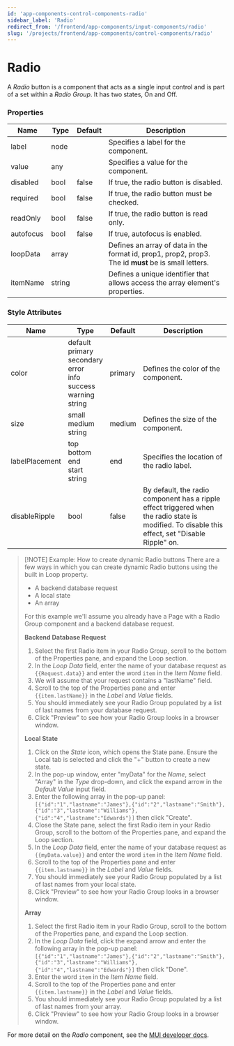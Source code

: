 ```yaml
---
id: 'app-components-control-components-radio'
sidebar_label: 'Radio'
redirect_from: '/frontend/app-components/input-components/radio'
slug: '/projects/frontend/app-components/control-components/radio'
---
```


# Radio

A _Radio_ button is a component that acts as a single input control and is part of a set within a _Radio Group_. It has two states, On and Off.

### Properties

<table>
<thead>
<tr><th>Name</th><th>Type</th><th>Default</th><th>Description</th></tr>
</thead>
<tbody>
<tr><td>label</td><td>node</td><td></td><td>Specifies a label for the component.</td></tr>
<tr><td>value</td><td>any</td><td></td><td>Specifies a value for the component.</td></tr>
<tr><td>disabled</td><td>bool</td><td>false</td><td>If true, the radio button is disabled.</td></tr>
<tr><td>required</td><td>bool</td><td>false</td><td>If true, the radio button must be checked.</td></tr>
<tr><td>readOnly</td><td>bool</td><td>false</td><td>If true, the radio button is read only.</td></tr>
<tr><td>autofocus</td><td>bool</td><td>false</td><td>If true, autofocus is enabled.</td></tr>
<tr><td>loopData</td><td>array</td><td></td><td>Defines an array of data in the format id, prop1, prop2, prop3. The id <b>must</b> be is small letters.</td></tr>
<tr><td>itemName</td><td>string</td><td></td><td>Defines a unique identifier that allows access the array element's properties.</td></tr>
</tbody>
</table>

### Style Attributes

<table>
<thead>
<tr><th>Name</th><th>Type</th><th>Default</th><th>Description</th></tr>
</thead>
<tbody>
<tr><td>color</td><td>default<br/>primary<br/>secondary<br/>error<br/>info<br/>success<br/>warning<br/>string</td><td>primary</td><td>Defines the color of the component.</td></tr>
<tr><td>size</td><td>small<br/>medium<br/>string</td><td>medium</td><td>Defines the size of the component.</td></tr>
<tr><td>labelPlacement</td><td>top<br/>bottom<br/>end<br/>start<br/>string</td><td>end</td><td>Specifies the location of the radio label.</td></tr>
<tr><td>disableRipple</td><td>bool</td><td>false</td><td>By default, the radio component has a ripple effect triggered when the radio state is modified. To disable this effect, set "Disable Ripple" on.</td></tr>
</tbody>
</table>

> [!NOTE] Example: How to create dynamic Radio buttons
>    There are a few ways in which you can create dynamic Radio buttons using the built in Loop property. 
> + A backend database request
> + A local state
> + An array
> 
> For this example we'll assume you already have a Page with a Radio Group component and a backend database request.
> 
> **Backend Database Request**
> 1. Select the first Radio item in your Radio Group, scroll to the bottom of the Properties pane, and expand the Loop section.
> 2. In the *Loop Data* field, enter the name of your database request as `{{Request.data}}` and enter the word `item` in the *Item Name* field. 
> 3. We will assume that your request contains a "lastName" field.
> 4. Scroll to the top of the Properties pane and enter `{{item.lastName}}` in the *Label* and *Value* fields.
> 5. You should immediately see your Radio Group populated by a list of last names from your database request.
> 6. Click "Preview" to see how your Radio Group looks in a browser window.
> 
> **Local State**
> 1. Click on the *State* icon, which opens the State pane. Ensure the Local tab is selected and click the "+" button to create a new state.
> 2. In the pop-up window, enter "myData" for the *Name*, select "Array" in the *Type* drop-down, and click the expand arrow in the *Default Value* input field.
> 3. Enter the following array in the pop-up panel: `[{"id":"1","lastname":"James"},{"id":"2","lastname":"Smith"},{"id":"3","lastname":"Williams"},{"id":"4","lastname":"Edwards"}]` then click "Create".
> 4. Close the State pane, select the first Radio item in your Radio Group, scroll to the bottom of the Properties pane, and expand the Loop section.
> 5. In the *Loop Data* field, enter the name of your database request as `{{myData.value}}` and enter the word `item` in the *Item Name* field. 
> 6. Scroll to the top of the Properties pane and enter `{{item.lastname}}` in the *Label* and *Value* fields.
> 7. You should immediately see your Radio Group populated by a list of last names from your local state.
> 8. Click "Preview" to see how your Radio Group looks in a browser window.
> 
> **Array**
> 1. Select the first Radio item in your Radio Group, scroll to the bottom of the Properties pane, and expand the Loop section.
> 2. In the *Loop Data* field, click the expand arrow and enter the following array in the pop-up panel: `[{"id":"1","lastname":"James"},{"id":"2","lastname":"Smith"},{"id":"3","lastname":"Williams"},{"id":"4","lastname":"Edwards"}]` then click "Done".
> 3. Enter the word `item` in the *Item Name* field. 
> 4. Scroll to the top of the Properties pane and enter `{{item.lastname}}` in the *Label* and *Value* fields.
> 5. You should immediately see your Radio Group populated by a list of last names from your array.
> 6. Click "Preview" to see how your Radio Group looks in a browser window.
 
 

For more detail on the _Radio_ component, see the [MUI developer docs](https://mui.com/material-ui/api/radio/).
